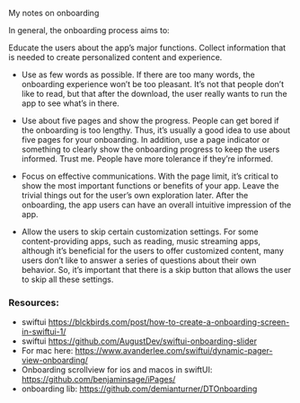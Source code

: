 My notes on onboarding<!--more-->

In general, the onboarding process aims to:

Educate the users about the app’s major functions.
Collect information that is needed to create personalized content and experience.

- Use as few words as possible. If there are too many words, the onboarding experience won’t be too pleasant. It’s not that people don’t like to read, but that after the download, the user really wants to run the app to see what’s in there.

- Use about five pages and show the progress. People can get bored if the onboarding is too lengthy. Thus, it’s usually a good idea to use about five pages for your onboarding. In addition, use a page indicator or something to clearly show the onboarding progress to keep the users informed. Trust me. People have more tolerance if they’re informed.

- Focus on effective communications. With the page limit, it’s critical to show the most important functions or benefits of your app. Leave the trivial things out for the user’s own exploration later. After the onboarding, the app users can have an overall intuitive impression of the app.

- Allow the users to skip certain customization settings. For some content-providing apps, such as reading, music streaming apps, although it’s beneficial for the users to offer customized content, many users don’t like to answer a series of questions about their own behavior. So, it’s important that there is a skip button that allows the user to skip all these settings.


### Resources:

- swiftui https://blckbirds.com/post/how-to-create-a-onboarding-screen-in-swiftui-1/
- swiftui https://github.com/AugustDev/swiftui-onboarding-slider
- For mac here: https://www.avanderlee.com/swiftui/dynamic-pager-view-onboarding/
- Onboarding scrollview for ios and macos in swiftUI: https://github.com/benjaminsage/iPages/
- onboarding lib: https://github.com/demianturner/DTOnboarding
